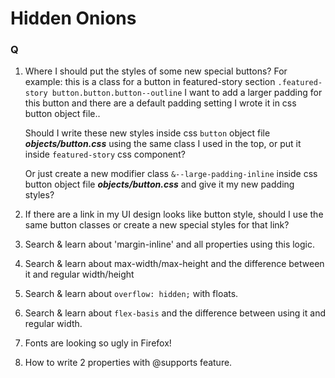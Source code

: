 # Hidden Onions

### Q

1. Where I should put the styles of some new special buttons?
   For example: this is a class for a button in featured-story section `.featured-story button.button.button--outline` I want to add a larger padding for this button and there are a default padding setting I wrote it in css button object file..  
   
   Should I write these new styles inside css `button` object file **_objects/button.css_** using the same class I used in the top, or put it inside `featured-story` css component?  

   Or just create a new modifier class `&--large-padding-inline` inside css button object file **_objects/button.css_** and give it my new padding styles?

2. If there are a link in my UI design looks like button style, should I use the same button classes or create a new special styles for that link?

3. Search & learn about 'margin-inline' and all properties using this logic.

4. Search & learn about max-width/max-height and the difference between it and regular width/height

5. Search & learn about `overflow: hidden;` with floats.

6. Search & learn about `flex-basis` and the difference between using it and regular width.

7. Fonts are looking so ugly in Firefox!

8. How to write 2 properties with @supports feature.